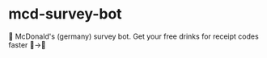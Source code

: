 # mcd-survey-bot
🍟 McDonald's (germany) survey bot. Get your free drinks for receipt codes faster 🧾->🥤

